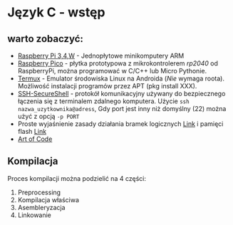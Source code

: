 # Język C - wstęp

## warto zobaczyć:

- [Raspberry Pi 3,4,W](https://botland.com.pl/399-raspberry-pi) - Jednopłytowe minikomputery ARM
- [Raspberry Pico](https://botland.com.pl/1262-raspberry-pi-pico) - płytka prototypowa z mikrokontrolerem *rp2040* od RaspberryPi, można programować w C/C++ lub Micro Pythonie.
- [Termux](https://termux.dev/en/) - Emulator środowiska Linux na Androida (*Nie* wymaga roota). Możliwość instalacji programów przez APT (pkg install XXX).
- [SSH-SecureShell]() - protokół komunikacyjny używany do bezpiecznego łączenia się z terminalem zdalnego komputera. Użycie `ssh nazwa_uzytkownika@adress`, Gdy port jest inny niż domyślny (22) można użyć z opcją `-p PORT`
- Proste wyjaśnienie zasady działania bramek logicznych [Link](https://www.youtube.com/watch?v=QZwneRb-zqA) i pamięci flash [Link](https://www.youtube.com/watch?v=I0-izyq6q5s)
- [Art of Code](https://www.youtube.com/watch?v=6avJHaC3C2U)

## Kompilacja

Proces kompilacji można podzielić na 4 części:

1. Preprocessing
2. Kompilacja właściwa
3. Asembleryzacja
4. Linkowanie

